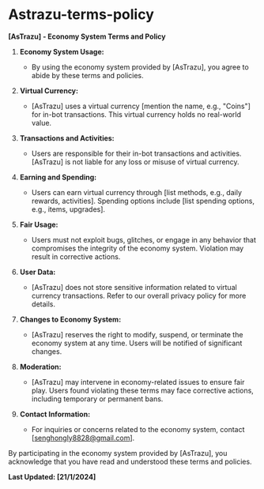 # Astrazu-terms-policy
**[AsTrazu] - Economy System Terms and Policy**

1. **Economy System Usage:**
   - By using the economy system provided by [AsTrazu], you agree to abide by these terms and policies.

2. **Virtual Currency:**
   - [AsTrazu] uses a virtual currency [mention the name, e.g., "Coins"] for in-bot transactions. This virtual currency holds no real-world value.

3. **Transactions and Activities:**
   - Users are responsible for their in-bot transactions and activities. [AsTrazu] is not liable for any loss or misuse of virtual currency.

4. **Earning and Spending:**
   - Users can earn virtual currency through [list methods, e.g., daily rewards, activities]. Spending options include [list spending options, e.g., items, upgrades].

5. **Fair Usage:**
   - Users must not exploit bugs, glitches, or engage in any behavior that compromises the integrity of the economy system. Violation may result in corrective actions.

6. **User Data:**
   - [AsTrazu] does not store sensitive information related to virtual currency transactions. Refer to our overall privacy policy for more details.

7. **Changes to Economy System:**
   - [AsTrazu] reserves the right to modify, suspend, or terminate the economy system at any time. Users will be notified of significant changes.

8. **Moderation:**
   - [AsTrazu] may intervene in economy-related issues to ensure fair play. Users found violating these terms may face corrective actions, including temporary or permanent bans.

9. **Contact Information:**
   - For inquiries or concerns related to the economy system, contact [senghongly8828@gmail.com].

By participating in the economy system provided by [AsTrazu], you acknowledge that you have read and understood these terms and policies.

**Last Updated: [21/1/2024]**
